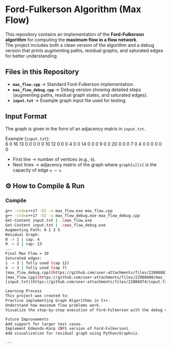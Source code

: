 # Ford-Fulkerson Algorithm (Max Flow)

This repository contains an implementation of the **Ford-Fulkerson algorithm** for computing the **maximum flow in a flow network**.  
The project includes both a clean version of the algorithm and a debug version that prints augmenting paths, residual graphs, and saturated edges for better understanding.  

## Files in this Repository
- **`max_flow.cpp`** → Standard Ford-Fulkerson implementation.  
- **`max_flow_debug.cpp`** → Debug version showing detailed steps (augmenting paths, residual graph states, and saturated edges).  
- **`input.txt`** → Example graph input file used for testing.  

## Input Format
The graph is given in the form of an adjacency matrix in `input.txt`.  

Example (`input.txt`):  
6
0 16 13 0 0 0
0 0 10 12 0 0
0 4 0 0 14 0
0 0 9 0 0 20
0 0 0 7 0 4
0 0 0 0 0 0

- First line → number of vertices (e.g., `6`).  
- Next lines → adjacency matrix of the graph where `graph[u][v]` is the capacity of edge `u → v`.  

## ⚙️ How to Compile & Run
### Compile
```bash
g++ -std=c++17 -O2 -o max_flow.exe max_flow.cpp
g++ -std=c++17 -O2 -o max_flow_debug.exe max_flow_debug.cpp
Get-Content input.txt | .\max_flow.exe
Get-Content input.txt | .\max_flow_debug.exe
Augmenting Path: 0 1 3 5 
Residual Graph:
0 -> 1 | cap: 4
0 -> 2 | cap: 13
...
Final Max Flow = 19
Saturated edges:
1 -> 3 | fully used (cap 12)
4 -> 3 | fully used (cap 7)
[max_flow_debug.cpp](https://github.com/user-attachments/files/22086883/max_flow_debug.cpp)
[max_flow.cpp](https://github.com/user-attachments/files/22086880/max_flow.cpp)
[input.txt](https://github.com/user-attachments/files/22086874/input.txt)

Learning Process
This project was created to:
Practice implementing Graph Algorithms in C++.
Understand how maximum flow problems work.
Visualize the step-by-step execution of Ford-Fulkerson with the debug version.

Future Improvements
Add support for larger test cases.
Implement Edmonds-Karp (BFS version of Ford-Fulkerson).
Add visualization for residual graph using Python/Graphviz.

---
